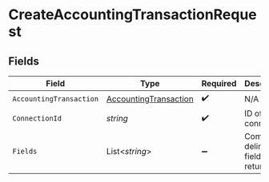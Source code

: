 # CreateAccountingTransactionRequest


## Fields

| Field                                                                     | Type                                                                      | Required                                                                  | Description                                                               |
| ------------------------------------------------------------------------- | ------------------------------------------------------------------------- | ------------------------------------------------------------------------- | ------------------------------------------------------------------------- |
| `AccountingTransaction`                                                   | [AccountingTransaction](../../Models/Components/AccountingTransaction.md) | :heavy_check_mark:                                                        | N/A                                                                       |
| `ConnectionId`                                                            | *string*                                                                  | :heavy_check_mark:                                                        | ID of the connection                                                      |
| `Fields`                                                                  | List<*string*>                                                            | :heavy_minus_sign:                                                        | Comma-delimited fields to return                                          |